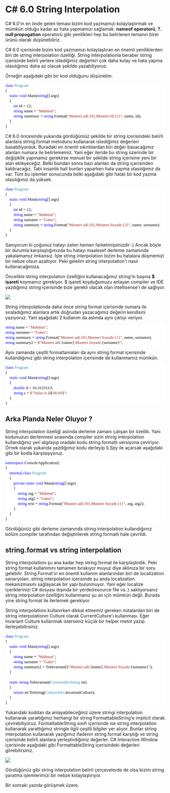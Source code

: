 # C# 6.0 String Interpolation #

C# 6.0'ın en önde gelen teması bizim kod yazmamızı kolaylaştırmak ve mümkün olduğu kadar az hata yapmamızı sağlamak. **nameof operatorü**, **?. null propogation** operatorü gibi yenilikleri hep bu belirlenen temanın birer ürünü olarak düşünebiliriz.

C# 6.0 içerisinde bizim kod yazmamızı kolaylaştıran en önemli yeniliklerden biri de string interpolation özelliği. String interpolationla beraber string içerisinde belirli yerlere istediğimiz değerleri çok daha kolay ve hata yapma olasılığımız daha az olacak şekilde yazabiliyoruz. 

Örneğin aşağıdaki gibi bir kod olduğunu düşünelim.

<pre style="font-family:Consolas;font-size:13;color:black;background:white;"><span style="color:blue;">class</span>&nbsp;<span style="color:#2b91af;">Program</span><br/>{<br/>&nbsp;&nbsp;&nbsp;&nbsp;<span style="color:blue;">static</span>&nbsp;<span style="color:blue;">void</span>&nbsp;Main(<span style="color:blue;">string</span>[]&nbsp;args)<br/>&nbsp;&nbsp;&nbsp;&nbsp;{<br/>&nbsp;&nbsp;&nbsp;&nbsp;&nbsp;&nbsp;&nbsp;&nbsp;<span style="color:blue;">int</span>&nbsp;id&nbsp;=&nbsp;12;<br/>&nbsp;&nbsp;&nbsp;&nbsp;&nbsp;&nbsp;&nbsp;&nbsp;<span style="color:blue;">string</span>&nbsp;name&nbsp;=&nbsp;<span style="color:#a31515;">&quot;Mahmut&quot;</span>;<br/>&nbsp;&nbsp;&nbsp;&nbsp;&nbsp;&nbsp;&nbsp;&nbsp;<span style="color:blue;">string</span>&nbsp;summary&nbsp;=&nbsp;<span style="color:blue;">string</span>.Format(<span style="color:#a31515;">&quot;Musteri&nbsp;adi:{0},Musteri&nbsp;Id:{1}&quot;</span>,&nbsp;name,&nbsp;id);<br/>&nbsp;&nbsp;&nbsp;&nbsp;}<br/>}</pre>

C# 6.0 öncesinde yukarıda gördüğümüz şekilde bir string içerisindeki belirli alanlara string.format metodunu kullanarak istediğimiz değerleri basabiliyorduk. Buradaki en önemli sıkıntılardan biri değer basacağımız alanları numara ile belirlememiz. Yani eğer ileride bu string üzerinde bir değişiklik yapmamız gerekirse manuel bir şekilde string içerisine yeni bir alan ekleyeceğiz. Belki bundan sonra bazı alanları da string içerisinden kaldıracağız. Tabi insanlık hali bunları yaparken hata yapma olasılığımız da var. Tüm bu işlemler sonucunda belki aşağıdaki gibi hatalı bir kod yazma olasılığımız da yüksek.

<pre style="font-family:Consolas;font-size:13;color:black;background:white;"><span style="color:blue;">class</span>&nbsp;<span style="color:#2b91af;">Program</span><br/>{<br/>&nbsp;&nbsp;&nbsp;&nbsp;<span style="color:blue;">static</span>&nbsp;<span style="color:blue;">void</span>&nbsp;Main(<span style="color:blue;">string</span>[]&nbsp;args)<br/>&nbsp;&nbsp;&nbsp;&nbsp;{<br/>&nbsp;&nbsp;&nbsp;&nbsp;&nbsp;&nbsp;&nbsp;&nbsp;<span style="color:blue;">int</span>&nbsp;id&nbsp;=&nbsp;12;<br/>&nbsp;&nbsp;&nbsp;&nbsp;&nbsp;&nbsp;&nbsp;&nbsp;<span style="color:blue;">string</span>&nbsp;name&nbsp;=&nbsp;<span style="color:#a31515;">&quot;Mahmut&quot;</span>;<br/>&nbsp;&nbsp;&nbsp;&nbsp;&nbsp;&nbsp;&nbsp;&nbsp;<span style="color:blue;">string</span>&nbsp;surname&nbsp;=&nbsp;<span style="color:#a31515;">&quot;Gates&quot;</span>;<br/>&nbsp;&nbsp;&nbsp;&nbsp;&nbsp;&nbsp;&nbsp;&nbsp;<span style="color:blue;">string</span>&nbsp;summary&nbsp;=&nbsp;<span style="color:blue;">string</span>.Format(<span style="color:#a31515;">&quot;Musteri&nbsp;adi:{0},Musteri&nbsp;Soyadı:{2}&quot;</span>,&nbsp;name,&nbsp;surname);<br/>&nbsp;&nbsp;&nbsp;&nbsp;}<br/>}</pre>

Sanıyorum ki çoğunuz hatayı zaten hemen farketmişsinizdir :) Ancak böyle bir durumla karşılaştığımızda bu hatayı maalesef derleme zamanında yakalamamız imkansız. İşte string interpolation bizim bu hatalara düşmemizi bir nebze olsun azaltıyor. Peki gelelim string interpolation'ı nasıl kullanacağımıza. 

Öncelikle string interpolation özelliğini kullanacağımız string'in başına **$ işareti** koymamız gerekiyor. $ işareti koyduğumuzu anlayan compiler ve IDE yazdığımız string içerisinde bize gerekli olacak olan intellisense'i de sağlıyor.

![](http://az718566.vo.msecnd.net/uploads/2015/12/interpolation_intellisense.png)

String interpolationda daha önce string format içerisinde numara ile sıraladığımız alanlara artık doğrudan yazacağımız değerin kendisini yazıyoruz. Yani aşağıdaki 2 kullanım da aslında aynı çıktıyı veriyor.

<pre style="font-family:Consolas;font-size:13;color:black;background:white;"><span style="color:blue;">string</span>&nbsp;name&nbsp;=&nbsp;<span style="color:#a31515;">&quot;Mahmut&quot;</span>;<br/><span style="color:blue;">string</span>&nbsp;surname&nbsp;=&nbsp;<span style="color:#a31515;">&quot;Gates&quot;</span>;<br/><span style="color:blue;">string</span>&nbsp;summary&nbsp;=&nbsp;<span style="color:blue;">string</span>.Format(<span style="color:#a31515;">&quot;Musteri&nbsp;adi:{0},Musteri&nbsp;Soyadı:{1}&quot;</span>,&nbsp;name,&nbsp;surname);<br/><span style="color:blue;">string</span>&nbsp;summary2&nbsp;=&nbsp;<span style="color:#a31515;">$&quot;Musteri&nbsp;adi:</span>{name}<span style="color:#a31515;">,Musteri&nbsp;Soyadı:</span>{surname}<span style="color:#a31515;">&quot;</span>;</pre>

Aynı zamanda çeşitli formatlamaları da aynı string.format içerisinde kullandığımız gibi string interpolation içerisinde de kullanmamız mümkün.

<pre style="font-family:Consolas;font-size:13;color:black;background:white;"><span style="color:blue;">class</span>&nbsp;<span style="color:#2b91af;">Program</span><br/>{<br/>&nbsp;&nbsp;&nbsp;&nbsp;<span style="color:blue;">static</span>&nbsp;<span style="color:blue;">void</span>&nbsp;Main(<span style="color:blue;">string</span>[]&nbsp;args)<br/>&nbsp;&nbsp;&nbsp;&nbsp;{<br/>&nbsp;&nbsp;&nbsp;&nbsp;&nbsp;&nbsp;&nbsp;&nbsp;<span style="color:blue;">double</span>&nbsp;d&nbsp;=&nbsp;10.3123113;<br/>&nbsp;&nbsp;&nbsp;&nbsp;&nbsp;&nbsp;&nbsp;&nbsp;<span style="color:blue;">string</span>&nbsp;s&nbsp;=&nbsp;<span style="color:#a31515;">$&quot;Value&nbsp;is&nbsp;</span>{d:<span style="color:#a31515;">00.00</span>}<span style="color:#a31515;">&quot;</span>;<br/>&nbsp;&nbsp;&nbsp;&nbsp;}<br/>}</pre>

## Arka Planda Neler Oluyor ? ##

String interpolation özelliği aslında derleme zamanı çalışan bir özellik. Yani kodunuzun derlenmesi sırasında compiler sizin string interpolation kullandığınız yeri algılayıp oradaki kodu string.formatlı versiyona çeviriyor. Örnek olarak yukarıda yazdığımız kodu derleyip ILSpy ile açarsak aşağıdaki gibi bir kodla karşılaşıyoruz.

<pre style="font-family:Consolas;font-size:13;color:black;background:white;"><span style="color:blue;">namespace</span>&nbsp;ConsoleApplication2<br/>{<br/>&nbsp;&nbsp;&nbsp;&nbsp;<span style="color:blue;">internal</span>&nbsp;<span style="color:blue;">class</span>&nbsp;<span style="color:#2b91af;">Program</span><br/>&nbsp;&nbsp;&nbsp;&nbsp;{<br/>&nbsp;&nbsp;&nbsp;&nbsp;&nbsp;&nbsp;&nbsp;&nbsp;<span style="color:blue;">private</span>&nbsp;<span style="color:blue;">static</span>&nbsp;<span style="color:blue;">void</span>&nbsp;Main(<span style="color:blue;">string</span>[]&nbsp;args)<br/>&nbsp;&nbsp;&nbsp;&nbsp;&nbsp;&nbsp;&nbsp;&nbsp;{<br/>&nbsp;&nbsp;&nbsp;&nbsp;&nbsp;&nbsp;&nbsp;&nbsp;&nbsp;&nbsp;&nbsp;&nbsp;<span style="color:blue;">string</span>&nbsp;arg&nbsp;=&nbsp;<span style="color:#a31515;">&quot;Mahmut&quot;</span>;<br/>&nbsp;&nbsp;&nbsp;&nbsp;&nbsp;&nbsp;&nbsp;&nbsp;&nbsp;&nbsp;&nbsp;&nbsp;<span style="color:blue;">string</span>&nbsp;arg2&nbsp;=&nbsp;<span style="color:#a31515;">&quot;Gates&quot;</span>;<br/>&nbsp;&nbsp;&nbsp;&nbsp;&nbsp;&nbsp;&nbsp;&nbsp;&nbsp;&nbsp;&nbsp;&nbsp;<span style="color:blue;">string</span>&nbsp;text&nbsp;=&nbsp;<span style="color:blue;">string</span>.Format(<span style="color:#a31515;">&quot;Musteri&nbsp;adi:{0},Musteri&nbsp;Soyadı:{1}&quot;</span>,&nbsp;arg,&nbsp;arg2);<br/>&nbsp;&nbsp;&nbsp;&nbsp;&nbsp;&nbsp;&nbsp;&nbsp;}<br/>&nbsp;&nbsp;&nbsp;&nbsp;}<br/>}</pre>

Gördüğünüz gibi derleme zamanında string interpolation kullandığımız bölüm compiler tarafından değiştirilerek string.formatlı hale çevrildi.

## string.format vs string interpolation ##

String interpolationı şu ana kadar hep string.format ile karşılaştırdık. Peki string.format kullanımını tamamen bırakıyor muyuz diye aklınıza bir soru gelebilir. String.Format'ın en önemli kullanım alanlarından biri de localization senaryoları. string interpolation içerisinde şu anda localization mekanizmasını sağlayacak bir yapı bulunmuyor. Yani eğer localize içeriklerinizi C# dosyası dışında bir yerde(resource file vs..) saklıyorsanız string interpolation özelliğini kullanmanız şu an için mümkün değil. Burada yine string.format ile ilerlemek gerekiyor.

String interpolationı kullanırken dikkat etmemiz gereken notalardan biri de string interpolationın Culture olarak CurrentCulture'ı kullanması. Eğer Invariant Culture kullanmak isterseniz küçük bir helper metot yazıp ilerleyebilirsiniz.

<pre style="font-family:Consolas;font-size:13;color:black;background:white;"><span style="color:blue;">class</span>&nbsp;<span style="color:#2b91af;">Program</span><br/>{<br/>&nbsp;&nbsp;&nbsp;&nbsp;<span style="color:blue;">static</span>&nbsp;<span style="color:blue;">void</span>&nbsp;Main(<span style="color:blue;">string</span>[]&nbsp;args)<br/>&nbsp;&nbsp;&nbsp;&nbsp;{<br/>&nbsp;&nbsp;&nbsp;&nbsp;&nbsp;&nbsp;&nbsp;&nbsp;<span style="color:blue;">string</span>&nbsp;name&nbsp;=&nbsp;<span style="color:#a31515;">&quot;Mahmut&quot;</span>;<br/>&nbsp;&nbsp;&nbsp;&nbsp;&nbsp;&nbsp;&nbsp;&nbsp;<span style="color:blue;">string</span>&nbsp;surname&nbsp;=&nbsp;<span style="color:#a31515;">&quot;Gates&quot;</span>;<br/>&nbsp;&nbsp;&nbsp;&nbsp;&nbsp;&nbsp;&nbsp;&nbsp;<span style="color:blue;">string</span>&nbsp;summary2&nbsp;=&nbsp;ToInvariant(<span style="color:#a31515;">$&quot;Musteri&nbsp;adi:</span>{name}<span style="color:#a31515;">,Musteri&nbsp;Soyadı:</span>{surname}<span style="color:#a31515;">&quot;</span>);<br/>&nbsp;&nbsp;&nbsp;&nbsp;}<br/> <br/>&nbsp;&nbsp;&nbsp;&nbsp;<span style="color:blue;">static</span>&nbsp;<span style="color:blue;">string</span>&nbsp;ToInvariant(<span style="color:#2b91af;">FormattableString</span>&nbsp;str)<br/>&nbsp;&nbsp;&nbsp;&nbsp;{<br/>&nbsp;&nbsp;&nbsp;&nbsp;&nbsp;&nbsp;&nbsp;&nbsp;<span style="color:blue;">return</span>&nbsp;str.ToString(<span style="color:#2b91af;">CultureInfo</span>.InvariantCulture);<br/>&nbsp;&nbsp;&nbsp;&nbsp;}<br/>}</pre>

Yukarıdaki koddan da anlayabileceğiniz üzere stringi interpolation kullanarak yarattığımız herhangi bir string FormattableString'e implicit olarak çevirebiliyoruz. FormattableString sınıfı içerisinde ise string interpolation kullanarak yarattığımız stringle ilgili çeşitli bilgiler yer alıyor. Bunlar string interpolation kullanarak yazığımız ifadenin string.format karşılığı ve string içerisinde belirli alanlara yerleştirdiğimiz değerler. C# Interactive Window içerisinde aşağıdaki gibi FormattableString içerisindeki değerleri görebilirsiniz.

![](http://az718566.vo.msecnd.net/uploads/2015/12/FormattableString.PNG)

Gördüğünüz gibi string interpolation belirli çerçevelerde de olsa bizim string yaratma işlemlerimizi bir nebze kolaylaştırıyor.

Bir sonraki yazıda görüşmek üzere.


